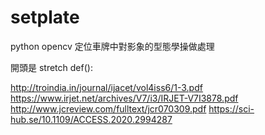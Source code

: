 # setplate
python opencv 定位車牌中對影象的型態學操做處理

開頭是 stretch def():

http://troindia.in/journal/ijacet/vol4iss6/1-3.pdf
https://www.irjet.net/archives/V7/i3/IRJET-V7I3878.pdf
http://www.jcreview.com/fulltext/jcr070309.pdf
https://sci-hub.se/10.1109/ACCESS.2020.2994287
